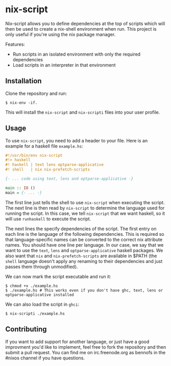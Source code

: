 nix-script
==========

Nix-script allows you to define dependencies at the top of scripts which will then be used to create a nix-shell environment when run. This project is only useful if you're using the nix package manager.

Features:

  * Run scripts in an isolated environment with only the required dependencies
  * Load scripts in an interpreter in that environment

Installation
-------------

Clone the repository and run:

```
$ nix-env -if.
```

This will install the `nix-script` and `nix-scripti` files into your user profile.

Usage
-----

To use `nix-script`, you need to add a header to your file. Here is an example for a haskell file `example.hs`:

```haskell
#!/usr/bin/env nix-script
#!> haskell
#! haskell | text lens optparse-applicative
#! shell   | nix nix-prefetch-scripts

{- ... code using text, lens and optparse-applicative -}

main :: IO ()
main = {- ... -}
```

The first line just tells the shell to use `nix-script` when executing the script. The next line is then read by `nix-script` to determine the language used for running the script. In this case, we tell `nix-script` that we want haskell, so it will use `runhaskell` to execute the script.

The next lines the specify dependencies of the script. The first entry on each line is the language of the following dependencies. This is required so that language-specific names can be converted to the correct nix attribute names. You should have one line per language. In our case, we say that we want to use the `text`, `lens` and `optparse-applicative` haskell packages. We also want that `nix` and `nix-prefetch-scripts` are available in $PATH (the `shell` language doesn't apply any renaming to their dependencies and just passes them through unmodified).

We can now mark the script executable and run it:

```
$ chmod +x ./example.hs
$ ./example.hs # This works even if you don't have ghc, text, lens or optparse-applicative installed
```

We can also load the script in `ghci`:

```
$ nix-scripti ./example.hs
```

Contributing
------------

If you want to add support for another language, or just have a good improvment you'd like to implement, feel free to fork the repository and then submit a pull request. You can find me on irc.freenode.org as bennofs in the #nixos channel if you have questions.
